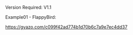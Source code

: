 Version Required: V1.1 

Example01 - FlappyBird:

https://gyazo.com/c099f42ad774b1d70b6c7a9e7ec4dd37

